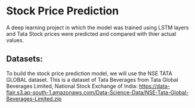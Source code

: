 # Stock Price Prediction

A deep learning project in which the model was trained using LSTM layers and Tata Stock prices were predicted and compared with thier actual values.

## Datasets:

To build the stock price prediction model, we will use the NSE TATA GLOBAL dataset. This is a dataset of Tata Beverages from Tata Global Beverages Limited, National Stock Exchange of India: https://data-flair.s3.ap-south-1.amazonaws.com/Data-Science-Data/NSE-Tata-Global-Beverages-Limited.zip